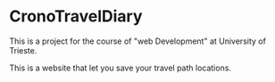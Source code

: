 # CronoTravelDiary

This is a project for the course of "web Development" at University of Trieste.

This is a website that let you save your travel path locations. 
